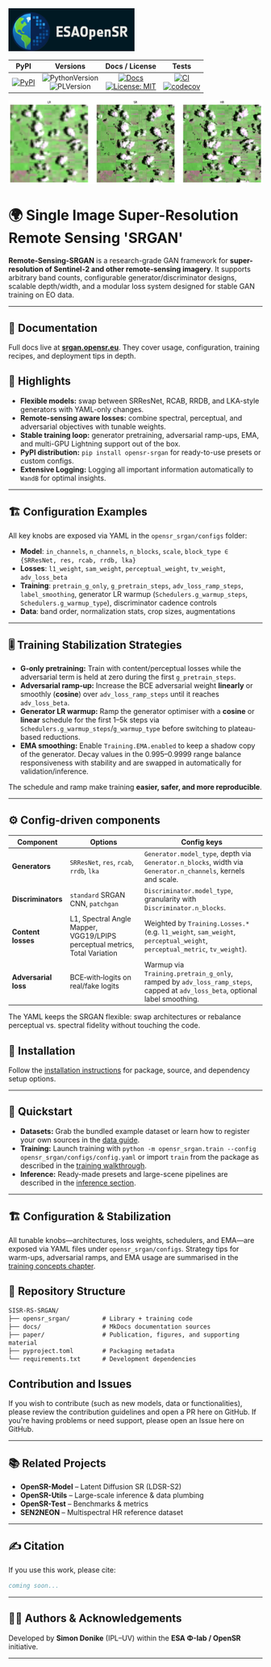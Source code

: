 <img src="https://github.com/ESAOpenSR/opensr-model/blob/main/resources/opensr_logo.png?raw=true" width="250"/>

| **PyPI** | **Versions** | **Docs / License** | **Tests** |
|:---------:|:-------------:|:------------------:|:----------:|
| [![PyPI](https://img.shields.io/pypi/v/opensr-srgan)](https://pypi.org/project/opensr-srgan/) | ![PythonVersion](https://img.shields.io/badge/Python-v3.10%20v3.12-blue.svg)<br>![PLVersion](https://img.shields.io/badge/PytorchLightning-v1.9%20v2.0-blue.svg) | [![Docs](https://img.shields.io/badge/docs-mkdocs%20material-brightgreen)](https://srgan.opensr.eu)<br>[![License: MIT](https://img.shields.io/badge/License-MIT-blue.svg)](LICENSE) | [![CI](https://github.com/simon-donike/SISR-RS-SRGAN/actions/workflows/ci.yml/badge.svg)](https://github.com/simon-donike/SISR-RS-SRGAN/actions/workflows/ci.yml)<br>[![codecov](https://codecov.io/gh/simon-donike/SISR-RS-SRGAN/graph/badge.svg?token=PWZND7MHRR)](https://codecov.io/gh/simon-donike/SISR-RS-SRGAN) |

![banner](docs/assets/6band_banner.png)

# 🌍 Single Image Super-Resolution Remote Sensing 'SRGAN'

**Remote-Sensing-SRGAN** is a research-grade GAN framework for **super-resolution of Sentinel-2 and other remote-sensing imagery**. It supports arbitrary band counts, configurable generator/discriminator designs, scalable depth/width, and a modular loss system designed for stable GAN training on EO data.

---

## 📖 Documentation

Full docs live at **[srgan.opensr.eu](https://srgan.opensr.eu/)**. They cover usage, configuration, training recipes, and deployment tips in depth.

## 🧠 Highlights

* **Flexible models:** swap between SRResNet, RCAB, RRDB, and LKA-style generators with YAML-only changes.
* **Remote-sensing aware losses:** combine spectral, perceptual, and adversarial objectives with tunable weights.
* **Stable training loop:** generator pretraining, adversarial ramp-ups, EMA, and multi-GPU Lightning support out of the box.
* **PyPI distribution:** `pip install opensr-srgan` for ready-to-use presets or custom configs.
* **Extensive Logging:** Logging all important information automatically to `WandB` for optimal insights.

---

## 🏗️ Configuration Examples

All key knobs are exposed via YAML in the `opensr_srgan/configs` folder:

* **Model**: `in_channels`, `n_channels`, `n_blocks`, `scale`, `block_type ∈ {SRResNet, res, rcab, rrdb, lka}`
* **Losses**: `l1_weight`, `sam_weight`, `perceptual_weight`, `tv_weight`, `adv_loss_beta`
* **Training**: `pretrain_g_only`, `g_pretrain_steps`, `adv_loss_ramp_steps`, `label_smoothing`, generator LR warmup (`Schedulers.g_warmup_steps`, `Schedulers.g_warmup_type`), discriminator cadence controls
* **Data**: band order, normalization stats, crop sizes, augmentations

---

## 🎚️ Training Stabilization Strategies

* **G‑only pretraining:** Train with content/perceptual losses while the adversarial term is held at zero during the first `g_pretrain_steps`.
* **Adversarial ramp‑up:** Increase the BCE adversarial weight **linearly** or smoothly (**cosine**) over `adv_loss_ramp_steps` until it reaches `adv_loss_beta`.
* **Generator LR warmup:** Ramp the generator optimiser with a **cosine** or **linear** schedule for the first 1–5k steps via `Schedulers.g_warmup_steps`/`g_warmup_type` before switching to plateau-based reductions.
* **EMA smoothing:** Enable `Training.EMA.enabled` to keep a shadow copy of the generator. Decay values in the 0.995–0.9999 range balance responsiveness with stability and are swapped in automatically for validation/inference.

The schedule and ramp make training **easier, safer, and more reproducible**.

---

## ⚙️ Config‑driven components

| Component | Options | Config keys |
|-----------|---------|-------------|
| **Generators** | `SRResNet`, `res`, `rcab`, `rrdb`, `lka` | `Generator.model_type`, depth via `Generator.n_blocks`, width via `Generator.n_channels`, kernels and scale. |
| **Discriminators** | `standard` SRGAN CNN, `patchgan` | `Discriminator.model_type`, granularity with `Discriminator.n_blocks`. |
| **Content losses** | L1, Spectral Angle Mapper, VGG19/LPIPS perceptual metrics, Total Variation | Weighted by `Training.Losses.*` (e.g. `l1_weight`, `sam_weight`, `perceptual_weight`, `perceptual_metric`, `tv_weight`). |
| **Adversarial loss** | BCE‑with‑logits on real/fake logits | Warmup via `Training.pretrain_g_only`, ramped by `adv_loss_ramp_steps`, capped at `adv_loss_beta`, optional label smoothing. |

The YAML keeps the SRGAN flexible: swap architectures or rebalance perceptual vs. spectral fidelity without touching the code.


## 🧰 Installation

Follow the [installation instructions](https://srgan.opensr.eu/getting-started/installation/) for package, source, and dependency setup options.

---

## 🚀 Quickstart

* **Datasets:** Grab the bundled example dataset or learn how to register your own sources in the [data guide](https://srgan.opensr.eu/data/).
* **Training:** Launch training with `python -m opensr_srgan.train --config opensr_srgan/configs/config.yaml` or import `train` from the package as described in the [training walkthrough](https://srgan.opensr.eu/getting-started/training/).
* **Inference:** Ready-made presets and large-scene pipelines are described in the [inference section](https://srgan.opensr.eu/getting-started/inference/).

---

## 🏗️ Configuration & Stabilization

All tunable knobs—architectures, loss weights, schedulers, and EMA—are exposed via YAML files under `opensr_srgan/configs`. Strategy tips for warm-ups, adversarial ramps, and EMA usage are summarised in the [training concepts chapter](https://srgan.opensr.eu/training/concepts/).


## 📂 Repository Structure

```
SISR-RS-SRGAN/
├── opensr_srgan/         # Library + training code
├── docs/                 # MkDocs documentation sources
├── paper/                # Publication, figures, and supporting material
├── pyproject.toml        # Packaging metadata
└── requirements.txt      # Development dependencies
```

## Contribution and Issues
If you wish to contribute (such as new models, data or functionalities), please review the contribution guidelines and open a PR here on GitHub. If you're having problems or need support, please open an Issue here on GitHub.


---

## 📚 Related Projects

* **OpenSR-Model** – Latent Diffusion SR (LDSR-S2)
* **OpenSR-Utils** – Large-scale inference & data plumbing
* **OpenSR-Test** – Benchmarks & metrics
* **SEN2NEON** – Multispectral HR reference dataset

---

## ✍️ Citation

If you use this work, please cite:

```bibtex
coming soon...
```

---

## 🧑‍🚀 Authors & Acknowledgements

Developed by **Simon Donike** (IPL–UV) within the **ESA Φ-lab / OpenSR** initiative.

---

